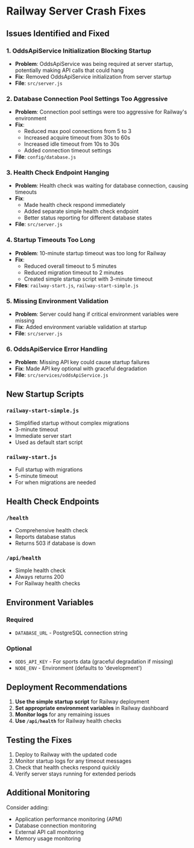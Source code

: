 # Railway Server Crash Fixes

## Issues Identified and Fixed

### 1. **OddsApiService Initialization Blocking Startup**
- **Problem**: OddsApiService was being required at server startup, potentially making API calls that could hang
- **Fix**: Removed OddsApiService initialization from server startup
- **File**: `src/server.js`

### 2. **Database Connection Pool Settings Too Aggressive**
- **Problem**: Connection pool settings were too aggressive for Railway's environment
- **Fix**: 
  - Reduced max pool connections from 5 to 3
  - Increased acquire timeout from 30s to 60s
  - Increased idle timeout from 10s to 30s
  - Added connection timeout settings
- **File**: `config/database.js`

### 3. **Health Check Endpoint Hanging**
- **Problem**: Health check was waiting for database connection, causing timeouts
- **Fix**: 
  - Made health check respond immediately
  - Added separate simple health check endpoint
  - Better status reporting for different database states
- **File**: `src/server.js`

### 4. **Startup Timeouts Too Long**
- **Problem**: 10-minute startup timeout was too long for Railway
- **Fix**: 
  - Reduced overall timeout to 5 minutes
  - Reduced migration timeout to 2 minutes
  - Created simple startup script with 3-minute timeout
- **Files**: `railway-start.js`, `railway-start-simple.js`

### 5. **Missing Environment Validation**
- **Problem**: Server could hang if critical environment variables were missing
- **Fix**: Added environment variable validation at startup
- **File**: `src/server.js`

### 6. **OddsApiService Error Handling**
- **Problem**: Missing API key could cause startup failures
- **Fix**: Made API key optional with graceful degradation
- **File**: `src/services/oddsApiService.js`

## New Startup Scripts

### `railway-start-simple.js`
- Simplified startup without complex migrations
- 3-minute timeout
- Immediate server start
- Used as default start script

### `railway-start.js`
- Full startup with migrations
- 5-minute timeout
- For when migrations are needed

## Health Check Endpoints

### `/health`
- Comprehensive health check
- Reports database status
- Returns 503 if database is down

### `/api/health`
- Simple health check
- Always returns 200
- For Railway health checks

## Environment Variables

### Required
- `DATABASE_URL` - PostgreSQL connection string

### Optional
- `ODDS_API_KEY` - For sports data (graceful degradation if missing)
- `NODE_ENV` - Environment (defaults to 'development')

## Deployment Recommendations

1. **Use the simple startup script** for Railway deployment
2. **Set appropriate environment variables** in Railway dashboard
3. **Monitor logs** for any remaining issues
4. **Use `/api/health`** for Railway health checks

## Testing the Fixes

1. Deploy to Railway with the updated code
2. Monitor startup logs for any timeout messages
3. Check that health checks respond quickly
4. Verify server stays running for extended periods

## Additional Monitoring

Consider adding:
- Application performance monitoring (APM)
- Database connection monitoring
- External API call monitoring
- Memory usage monitoring 